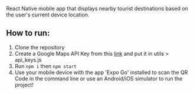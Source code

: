 React Native mobile app that displays nearby tourist destinations based on the user's current device location.

## How to run:
  1. Clone the repository
  2. Create a Google Maps API Key from this [link](https://developers.google.com/maps/documentation/javascript/get-api-key) and put it in utils > api_keys.js
  3. Run `npm i` then `npm start`
  4. Use your mobile device with the app 'Expo Go' installed to scan the QR Code in the command line or use an Android/iOS simulator to run the project!

